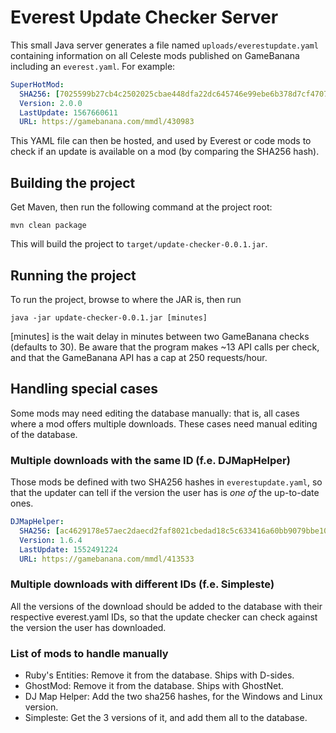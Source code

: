 # Everest Update Checker Server

This small Java server generates a file named `uploads/everestupdate.yaml` containing information on all Celeste mods published on GameBanana including an `everest.yaml`. For example:
```yaml
SuperHotMod:
  SHA256: [7025599b27cb4c2502025cbae448dfa22dc645746e99ebe6b378d7cf4707d4cf]
  Version: 2.0.0
  LastUpdate: 1567660611
  URL: https://gamebanana.com/mmdl/430983
```

This YAML file can then be hosted, and used by Everest or code mods to check if an update is available on a mod (by comparing the SHA256 hash).

## Building the project

Get Maven, then run the following command at the project root:

```
mvn clean package
```

This will build the project to `target/update-checker-0.0.1.jar`.

## Running the project

To run the project, browse to where the JAR is, then run

```
java -jar update-checker-0.0.1.jar [minutes]
```

[minutes] is the wait delay in minutes between two GameBanana checks (defaults to 30). Be aware that the program makes ~13 API calls per check, and that the GameBanana API has a cap at 250 requests/hour.

## Handling special cases

Some mods may need editing the database manually: that is, all cases where a mod offers multiple downloads. These cases need manual editing of the database.

### Multiple downloads with the same ID (f.e. DJMapHelper)

Those mods be defined with two SHA256 hashes in `everestupdate.yaml`, so that the updater can tell if the version the user has is _one of_ the up-to-date ones.

```yaml
DJMapHelper:
  SHA256: [ac4629178e57aec2daecd2faf8021cbedad18c5c633416a60bb9079bbe108395, 4a036681fdd191ee47196e1f364beebf687f8dfc57b4ab30d37b44f7ba28daaa]
  Version: 1.6.4
  LastUpdate: 1552491224
  URL: https://gamebanana.com/mmdl/413533
```

### Multiple downloads with different IDs (f.e. Simpleste)

All the versions of the download should be added to the database with their respective everest.yaml IDs, so that the update checker can check against the version the user has downloaded.

### List of mods to handle manually

* Ruby's Entities: Remove it from the database. Ships with D-sides.
* GhostMod: Remove it from the database. Ships with GhostNet.
* DJ Map Helper: Add the two sha256 hashes, for the Windows and Linux version.
* Simpleste: Get the 3 versions of it, and add them all to the database.